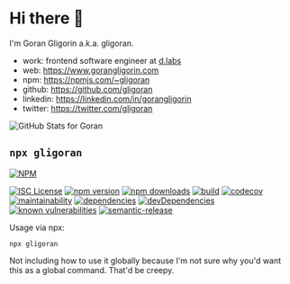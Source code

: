 # Hi there 👋

I'm Goran Gligorin a.k.a. gligoran.

- work: frontend software engineer at [d.labs](https://github.com/dlabs)
- web: https://www.gorangligorin.com
- npm: https://npmjs.com/~gligoran
- github: https://github.com/gligoran
- linkedin: https://linkedin.com/in/gorangligorin
- twitter: https://twitter.com/gligoran

![GitHub Stats for Goran](https://github-readme-stats.vercel.app/api?username=gligoran&theme=dark&show_icons=true)

## `npx gligoran`

[![NPM](https://nodei.co/npm/gligoran.png?downloads=true&stars=true)](https://nodei.co/npm/gligoran/)

[![ISC License](https://img.shields.io/npm/l/gligoran.svg?style=flat)](http://opensource.org/licenses/ISC)
[![npm version](https://img.shields.io/npm/v/gligoran.svg?style=flat)](http://npm.im/gligoran)
[![npm downloads](https://img.shields.io/npm/dt/gligoran.svg?style=flat)](http://npm-stat.com/charts.html?package=gligoran&from=2017-02-08)
[![build](https://img.shields.io/github/workflow/status/gligoran/gligoran/node/main?style=flat)](https://github.com/gligoran/gligoran/actions?query=branch%main+workflow%3Anode)
[![codecov](https://img.shields.io/codecov/c/github/gligoran/gligoran.svg?style=flat)](https://codecov.io/gh/gligoran/gligoran)
[![maintainability](https://img.shields.io/codeclimate/maintainability/gligoran/gligoran?style=flat)](https://codeclimate.com/github/gligoran/gligoran/maintainability)
[![dependencies](https://img.shields.io/david/gligoran/gligoran.svg?style=flat)](https://david-dm.org/gligoran/gligoran)
[![devDependencies](https://img.shields.io/david/dev/gligoran/gligoran.svg?style=flat)](https://david-dm.org/gligoran/gligoran?type=dev)
[![known vulnerabilities](https://snyk.io/test/github/gligoran/gligoran/badge.svg?targetFile=package.json)](https://snyk.io/test/github/gligoran/gligoran?targetFile=package.json)
[![semantic-release](https://img.shields.io/badge/%20%20%F0%9F%93%A6%F0%9F%9A%80-semantic--release-e10079.svg?style=flat)](https://github.com/semantic-release/semantic-release)

Usage via npx:

```
npx gligoran
```

Not including how to use it globally because I'm not sure why you'd want this as a global command. That'd be creepy.
